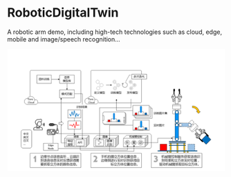 # RoboticDigitalTwin
A robotic arm demo, including high-tech technologies such as cloud, edge, mobile and image/speech recognition...

<img alt="Robotic Arm Demo Overview" src="docs/img/overview.png">
